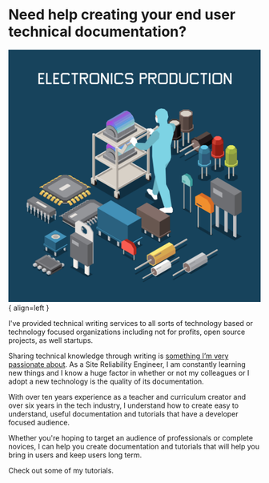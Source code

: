 # Need help creating your end user technical documentation?
![Placeholder](image.jpg){ align=left }

I've provided technical writing services to all sorts of technology based or technology focused organizations including not for profits, open source projects, as well startups.

Sharing technical knowledge through writing is [something I’m very passionate about](https://draft.dev/learn/posts/technical-tutorials). As a Site Reliability Engineer, I am constantly learning new things and I know a huge factor in whether or not my colleagues or I adopt a new technology is the quality of its documentation. 

With over ten years experience as a teacher and curriculum creator and over six years in the tech industry, I understand how to create easy to understand, useful documentation and tutorials that have a developer focused audience.

Whether you're hoping to target an audience of professionals or complete novices, I can help you create documentation and tutorials that will help you bring in users and keep users long term. 

Check out some of my tutorials. 
